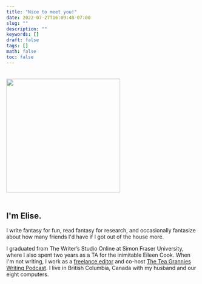 ```yaml
---
title: "Nice to meet you!"
date: 2022-07-27T16:09:48-07:00
slug: ""
description: ""
keywords: []
draft: false
tags: []
math: false
toc: false
---
```


<img src="/author-mugshot.jpg" style="width: 300px; padding: 20px 30px 20px 0;">

## I'm Elise.

I write fantasy for fun, read fantasy for research, and occasionally fantasize about how many friends I'd have if I got out of the house more. 

I graduated from The Writer’s Studio Online at Simon Fraser University, where I also spent two years as a TA for the inimitable Eileen Cook. When I'm not writing, I work as a [freelance editor](/services/) and co-host [The Tea Grannies Writing Podcast](https://shows.acast.com/the-tea-grannies). I live in British Columbia, Canada with my husband and our eight computers.